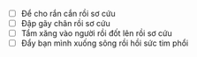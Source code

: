 - [ ] Để cho rắn cắn rồi sơ cứu
- [ ] Đập gãy chân rồi sơ cứu 
- [ ] Tẩm xăng vào người rồi đốt lên rồi sơ cứu 
- [ ] Đẩy bạn mình xuống sông rồi hồi sức tim phổi 